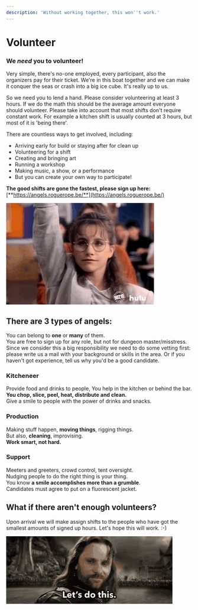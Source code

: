 ```yaml
---
description: 'Without working together, this won''t work.'
---
```


# Volunteer

### We _need_ you to volunteer!

Very simple, there's no-one employed, every participant, also the organizers pay for their ticket. We're in this boat together and we can make it conquer the seas or crash into a big ice cube. It's really up to us.

So we need you to lend a hand. Please consider volunteering at least 3 hours. If we do the math this should be the average amount everyone should volunteer. Please take into account that most shifts don't require constant work. For example a kitchen shift is usually counted at 3 hours, but most of it is 'being there'.

There are countless ways to get involved, including:

* Arriving early for build or staying after for clean up
* Volunteering for a shift
* Creating and bringing art
* Running a workshop
* Making music, a show, or a performance
* But you can create your own way to participate!

**The good shifts are gone the fastest, please sign up here:** [**https://angels.roguerope.be/**](https://angels.roguerope.be/)

![Be a great person and rise to the challenge.](.gitbook/assets/giphy.webp)

## There are 3 types of angels:

You can belong to **one** or **many** of them.  
You are free to sign up for any role, but not for dungeon master/misstress. Since we consider this a big responsibility we need to do some vetting first: please write us a mail with your background or skills in the area. Or if you haven't got experience, tell us why you'd be a good candidate.

### Kitcheneer

Provide food and drinks to people, You help in the kitchen or behind the bar.  
**You chop, slice, peel, heat, distribute and clean.**  
Give a smile to people with the power of drinks and snacks.

### Production

Making stuff happen, **moving things**, rigging things.  
But also, **cleaning**, improvising.  
**Work smart, not hard.**

### Support

Meeters and greeters, crowd control, tent oversight.  
Nudging people to do the right thing is your thing.  
You know **a smile accomplishes more than a grumble**.  
Candidates must agree to put on a fluorescent jacket.

## What if there aren't enough volunteers?

Upon arrival we will make assign shifts to the people who have got the smallest amounts of signed up hours. Let's hope this will work. :-\)

![](.gitbook/assets/aragorn-lets-do-this.gif)

